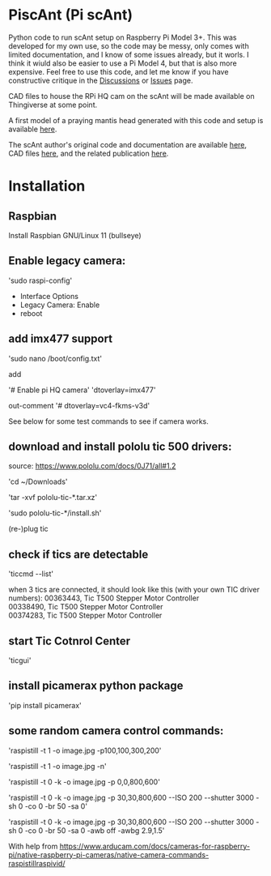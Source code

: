# PiscAnt (Pi scAnt)
Python code to run scAnt setup on Raspberry Pi Model 3+. This was developed for my own use, so the code may be messy, only comes with limited documentation, and I know of some issues already, but it worls. I think it wiuld also be easier to use a Pi Model 4, but that is also more expensive. Feel free to use this code, and let me know if you have constructive critique in the [Discussions](https://github.com/Peter-T-Ruehr/PiscAnt/discussions) or [Issues](https://github.com/Peter-T-Ruehr/PiscAnt/issues) page.

CAD files to house the RPi HQ cam on the scAnt will be made available on Thingiverse at some point.

A first model of a praying mantis head generated with this code and setup is available [here](https://skfb.ly/ourV8).

The scAnt author's original code and documentation are available [here](https://github.com/evo-biomech/scAnt), CAD files [here](https://www.thingiverse.com/thing:4694713), and the related publication [here](https://peerj.com/articles/11155/).

# Installation
## Raspbian
Install Raspbian GNU/Linux 11 (bullseye)

## Enable legacy camera:
'sudo raspi-config'
  * Interface Options
  * Legacy Camera: Enable
  * reboot
  
## add imx477 support
'sudo nano /boot/config.txt'

add

'# Enable pi HQ camera'
'dtoverlay=imx477'

out-comment
'# dtoverlay=vc4-fkms-v3d'

See below for some test commands to see if camera works.

## download and install pololu tic 500 drivers:
source: https://www.pololu.com/docs/0J71/all#1.2

'cd ~/Downloads'

'tar -xvf pololu-tic-*.tar.xz'

'sudo pololu-tic-*/install.sh'

(re-)plug tic

## check if tics are detectable
'ticcmd --list'

when 3 tics are connected, it should look like this (with your own TIC driver numbers):
00363443,         Tic T500 Stepper Motor Controller            
00338490,         Tic T500 Stepper Motor Controller            
00374283,         Tic T500 Stepper Motor Controller 

## start Tic Cotnrol Center
'ticgui'

## install picamerax python package
'pip install picamerax'

## some random camera control commands:
'raspistill -t 1 -o image.jpg -p100,100,300,200'

'raspistill -t 1 -o image.jpg -n'

'raspistill -t 0 -k -o image.jpg -p 0,0,800,600'

'raspistill -t 0 -k -o image.jpg -p 30,30,800,600 --ISO 200 --shutter 3000 -sh 0 -co 0 -br 50 -sa 0'

'raspistill -t 0 -k -o image.jpg -p 30,30,800,600 --ISO 200 --shutter 3000 -sh 0 -co 0 -br 50 -sa 0 -awb off -awbg 2.9,1.5'

With help from
https://www.arducam.com/docs/cameras-for-raspberry-pi/native-raspberry-pi-cameras/native-camera-commands-raspistillraspivid/

